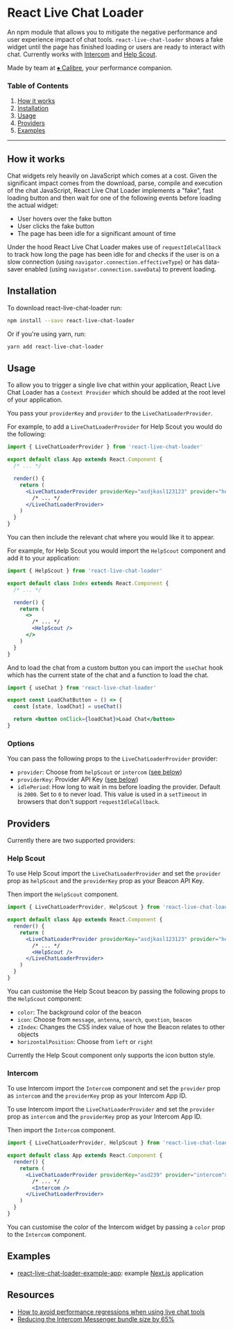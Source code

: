 # React Live Chat Loader

An npm module that allows you to mitigate the negative performance and user
experience impact of chat tools. `react-live-chat-loader` shows a fake widget
until the page has finished loading or users are ready to interact with chat. Currently works with [Intercom](#intercom) and [Help Scout](#help-scout). 

Made by team at [♠ Calibre](https://calibreapp.com/), your performance companion.

### Table of Contents

1. [How it works](#how-it-works)
2. [Installation](#installation)
3. [Usage](#usage)
4. [Providers](#providers)
5. [Examples](#examples)

***

## How it works

Chat widgets rely heavily on JavaScript which comes at a cost. Given the
significant impact comes from the download, parse, compile and execution of the
chat JavaScript, React Live Chat Loader implements a "fake", fast loading button
and then wait for one of the following events before loading the actual widget:

- User hovers over the fake button
- User clicks the fake button
- The page has been idle for a significant amount of time

Under the hood React Live Chat Loader makes use of `requestIdleCallback` to
track how long the page has been idle for and checks if the user is on a slow
connection (using `navigator.connection.effectiveType`) or has data-saver enabled
(using `navigator.connection.saveData`) to prevent loading.

## Installation

To download react-live-chat-loader run:

```bash
npm install --save react-live-chat-loader
```

Or if you're using yarn, run:

```bash
yarn add react-live-chat-loader
```

## Usage

To allow you to trigger a single live chat within your application, React Live
Chat Loader has a `Context Provider` which should be added at the root level of
your application.

You pass your `providerKey` and `provider` to the `LiveChatLoaderProvider`.

For example, to add a `LiveChatLoaderProvider` for Help Scout you would do the
following:

```jsx
import { LiveChatLoaderProvider } from 'react-live-chat-loader'

export default class App extends React.Component {
  /* ... */

  render() {
    return (
      <LiveChatLoaderProvider providerKey="asdjkasl123123" provider="helpScout">
        /* ... */
      </LiveChatLoaderProvider>
    )
  }
}
```

You can then include the relevant chat where you would like it to appear.

For example, for Help Scout you would import the `HelpScout` component and add it
to your application:

```jsx
import { HelpScout } from 'react-live-chat-loader'

export default class Index extends React.Component {
  /* ... */

  render() {
    return (
      <>
        /* ... */
        <HelpScout />
      </>
    )
  }
}
```

And to load the chat from a custom button you can import the `useChat`
hook which has the current state of the chat and a function to load the
chat.

```jsx
import { useChat } from 'react-live-chat-loader'

export const LoadChatButton = () => {
  const [state, loadChat] = useChat()

  return <button onClick={loadChat}>Load Chat</button>
}
```

### Options

You can pass the following props to the `LiveChatLoaderProvider` provider:

- `provider`: Choose from `helpScout` or `intercom` ([see below](#providers))
- `providerKey`: Provider API Key ([see below](#providers))
- `idlePeriod`: How long to wait in ms before loading the provider. Default is
  `2000`. Set to `0` to never load. This value is used in a `setTimeout` in
  browsers that don't support `requestIdleCallback`.

## Providers

Currently there are two supported providers:

### Help Scout

To use Help Scout import the `LiveChatLoaderProvider` and set the `provider` prop
as `helpScout` and the `providerKey` prop as your Beacon API Key.

Then import the `HelpScout` component.

```jsx
import { LiveChatLoaderProvider, HelpScout } from 'react-live-chat-loader'

export default class App extends React.Component {
  render() {
    return (
      <LiveChatLoaderProvider providerKey="asdjkasl123123" provider="helpScout">
        /* ... */
        <HelpScout />
      </LiveChatLoaderProvider>
    )
  }
}
```

You can customise the Help Scout beacon by passing the following props to the
`HelpScout` component:

- `color`: The background color of the beacon
- `icon`: Choose from `message`, `antenna`, `search`, `question`, `beacon`
- `zIndex`: Changes the CSS index value of how the Beacon relates to other objects
- `horizontalPosition`: Choose from `left` or `right`

Currently the Help Scout component only supports the icon button style.

### Intercom

To use Intercom import the `Intercom` component and set the `provider` prop as
`intercom` and the `providerKey` prop as your Intercom App ID.

To use Intercom import the `LiveChatLoaderProvider` and set the `provider` prop
as `intercom` and the `providerKey` prop as your Intercom App ID.

Then import the `Intercom` component.

```jsx
import { LiveChatLoaderProvider, HelpScout } from 'react-live-chat-loader'

export default class App extends React.Component {
  render() {
    return (
      <LiveChatLoaderProvider providerKey="asd239" provider="intercom">
        /* ... */
        <Intercom />
      </LiveChatLoaderProvider>
    )
  }
}
```

You can customise the color of the Intercom widget by passing a `color` prop to
the `Intercom` component.

## Examples

- [react-live-chat-loader-example-app](https://github.com/calibreapp/react-live-chat-loader-example-app): example [Next.js](https://nextjs.org) application

## Resources

* [How to avoid performance regressions when using live chat tools](https://calibreapp.com/blog/fast-live-chat)
* [Reducing the Intercom Messenger bundle size by 65%](https://www.intercom.com/blog/reducing-intercom-messenger-bundle-size/)
